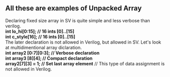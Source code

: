 ## All these are examples of Unpacked Array
Declaring fixed size array in SV is quite simple and less verbose than verilog.  
**int lo_hi[0:15]; // 16 ints [0]..[15]  
int c_style[16]; // 16 ints [0]..[15]**  
The later declaration is not allowed in Verilog, but allowed in SV. Let's look at multidimentional array diclaration.  
**int array2 [0:7][0:3]; // Verbose declaration  
int array3 [8][4]; // Compact declaration  
array2[7][3] = 1; // Set last array element**   // This type of data assignment is not allowed in Verilog.
